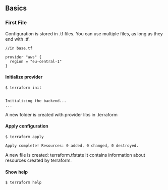 ## Basics

### First File

Configuration is stored in .tf files.
You can use multiple files, as long as they end with .tf. 


```
//in base.tf

provider "aws" {
  region = "eu-central-1"
}
```

#### Initialize provider

```
$ terraform init


Initializing the backend...
...

```

A new folder is created with provider libs in .terraform


#### Apply configuration

```
$ terraform apply

Apply complete! Resources: 0 added, 0 changed, 0 destroyed.
```

A new file is created: terraform.tfstate
It contains information about resources created by terraform.

#### Show help

```
$ terraform help
```
